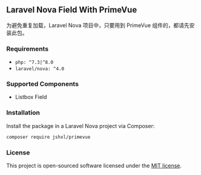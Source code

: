 ## Laravel Nova Field With PrimeVue

为避免重复加载，Laravel Nova 项目中，只要用到 PrimeVue 组件的，都请先安装此包。

### Requirements

- `php: ^7.3|^8.0`
- `laravel/nova: ^4.0`

### Supported Components

- Listbox Field

### Installation

Install the package in a Laravel Nova project via Composer:

```bash
composer require jshxl/primevue
```

### License

This project is open-sourced software licensed under the [MIT license](LICENSE.md).
